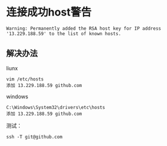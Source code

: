 # 连接成功host警告

```
Warning: Permanently added the RSA host key for IP address '13.229.188.59' to the list of known hosts.
```

## 解决办法

liunx

```
vim /etc/hosts
添加 13.229.188.59 github.com
```

windows

```
C:\Windows\System32\drivers\etc\hosts  
添加 13.229.188.59 github.com
```

测试：

```
ssh -T git@github.com
```

